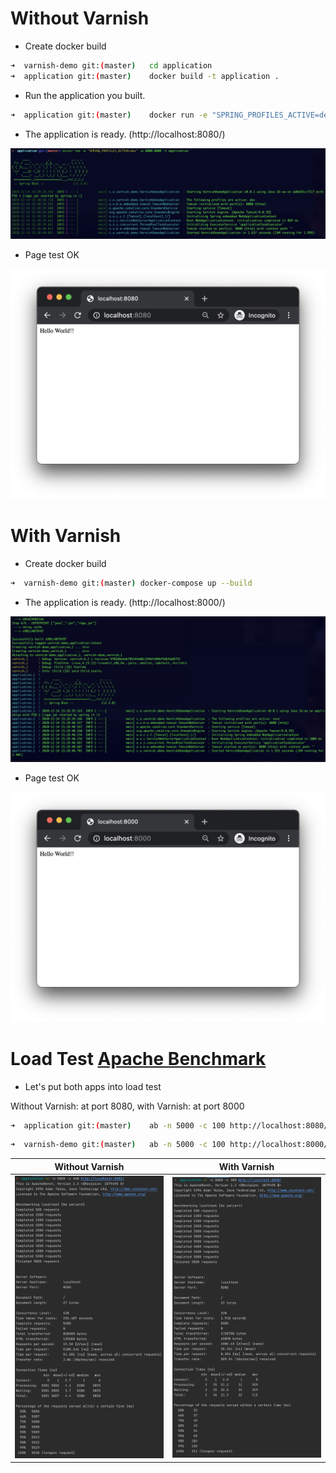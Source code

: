 
# Without Varnish
 - Create docker build
```sh
➜  varnish-demo git:(master)   cd application
➜  application git:(master)    docker build -t application .
```
- Run the application you built.
```sh
➜  application git:(master)    docker run -e "SPRING_PROFILES_ACTIVE=dev" -p 8080:8080 -t application
```
- The application is ready. (http://localhost:8080/)

![Started Spring Boot](/demo-images/without-varnish-application-started.png)

- Page test OK

![Started Spring Boot](/demo-images/without-varnish-application-page-load.png)


# With Varnish
 - Create docker build
```sh
➜  varnish-demo git:(master) docker-compose up --build 
```
- The application is ready. (http://localhost:8000/)

![Started Spring Boot](/demo-images/with-varnish-application-started.png)

- Page test OK

![Started Spring Boot](/demo-images/with-varnish-application-page-load.png)

# Load Test [Apache Benchmark](https://rieckpil.de/howto-simple-load-testing-with-apache-benchmark/)

- Let's put both apps into load test

Without Varnish: at port 8080, with Varnish: at port 8000

```sh
➜  application git:(master)    ab -n 5000 -c 100 http://localhost:8080/
```
```sh
➜  varnish-demo git:(master)   ab -n 5000 -c 100 http://localhost:8000/
```

Without Varnish            |  With Varnish
:-------------------------:|:-------------------------:
![](/demo-images/without-varnish-result.png)  |  ![](/demo-images/with-varnish-result.png)
